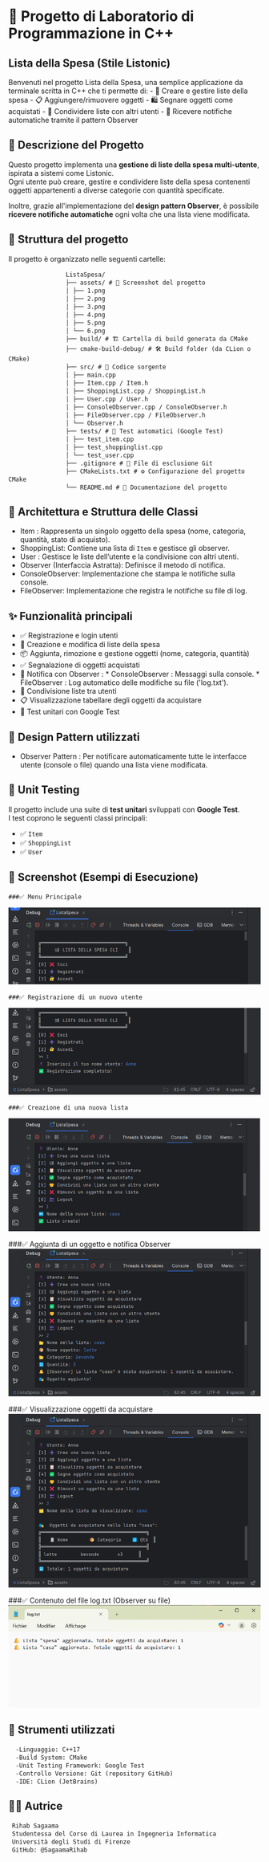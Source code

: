 # 🛒 Progetto di Laboratorio di Programmazione in C++
## Lista della Spesa (Stile Listonic)

Benvenuti nel progetto Lista della Spesa, una semplice applicazione da terminale scritta in C++ che ti permette di:
    -  👥  Creare e gestire liste della spesa
     - 📋 Aggiungere/rimuovere oggetti
     - 🛍️ Segnare oggetti come acquistati
     - 🔄 Condividere liste con altri utenti
    - 🔔 Ricevere notifiche automatiche tramite il pattern Observer

## 📌 Descrizione del Progetto

Questo progetto implementa una **gestione di liste della spesa multi-utente**, ispirata a sistemi come Listonic.  
Ogni utente può creare, gestire e condividere liste della spesa contenenti oggetti appartenenti a diverse categorie con quantità specificate.

Inoltre, grazie all'implementazione del **design pattern Observer**, è possibile **ricevere notifiche automatiche** ogni volta che una lista viene modificata.

## 📁 Struttura del progetto

Il progetto è organizzato nelle seguenti cartelle:

                    ListaSpesa/
                    ├── assets/ # 📸 Screenshot del progetto
                    │ ├── 1.png
                    │ ├── 2.png
                    │ ├── 3.png
                    │ ├── 4.png
                    │ ├── 5.png
                    │ └── 6.png
                    ├── build/ # 🏗️ Cartella di build generata da CMake
                    ├── cmake-build-debug/ # 🛠️ Build folder (da CLion o CMake)
                    ├── src/ # 🧠 Codice sorgente
                    │ ├── main.cpp
                    │ ├── Item.cpp / Item.h
                    │ ├── ShoppingList.cpp / ShoppingList.h
                    │ ├── User.cpp / User.h
                    │ ├── ConsoleObserver.cpp / ConsoleObserver.h
                    │ ├── FileObserver.cpp / FileObserver.h
                    │ └── Observer.h
                    ├── tests/ # 🧪 Test automatici (Google Test)
                    │ ├── test_item.cpp
                    │ ├── test_shoppinglist.cpp
                    │ └── test_user.cpp
                    ├── .gitignore # 🚫 File di esclusione Git
                    ├── CMakeLists.txt # ⚙️ Configurazione del progetto CMake
                    └── README.md # 📘 Documentazione del progetto

## 🧱 Architettura e Struttura delle Classi

- Item : Rappresenta un singolo oggetto della spesa (nome, categoria, quantità, stato di acquisto).
- ShoppingList: Contiene una lista di `Item` e gestisce gli observer.
- User : Gestisce le liste dell’utente e la condivisione con altri utenti.
- Observer (Interfaccia Astratta): Definisce il metodo di notifica.
- ConsoleObserver: Implementazione che stampa le notifiche sulla console.
- FileObserver: Implementazione che registra le notifiche su file di log.

## ✨ Funzionalità principali

-   ✅  Registrazione e login utenti
-   🛒  Creazione e modifica di liste della spesa
-   📦 Aggiunta, rimozione e gestione oggetti (nome, categoria, quantità)
-   ✅ Segnalazione di oggetti acquistati
-   🔔 Notifica  con Observer :
                * ConsoleObserver : Messaggi sulla console.
                * FileObserver : Log automatico delle modifiche su file ('log.txt').
-   🤝 Condivisione liste tra utenti
-   📋 Visualizzazione tabellare degli oggetti da acquistare
-  🧪 Test unitari con Google Test

## 🧰 Design Pattern utilizzati

- Observer Pattern : Per notificare automaticamente tutte le interfacce utente (console o file) quando una lista viene modificata.

## 🧪 Unit Testing

Il progetto include una suite di **test unitari** sviluppati con **Google Test**.  
I test coprono le seguenti classi principali:

- ✅ `Item`
- ✅ `ShoppingList`
- ✅ `User`

## 📸 Screenshot (Esempi di Esecuzione)

    ###✅ Menu Principale
![Menu Principale](assets/1.png)

            
    ###✅ Registrazione di un nuovo utente
![Registrazione](assets/2.png)
             
    ###✅ Creazione di una nuova lista
![Creazione lista](assets/3.png)
             
###✅ Aggiunta di un oggetto e notifica Observer
            ![Aggiungi Oggetto](assets/4.png)
              
          
 ###✅ Visualizzazione oggetti da acquistare
            ![Oggetti da acquistare](assets/5.png)
               
###✅ Contenuto del file log.txt (Observer su file)
             ![File log.txt](assets/6.png)


## 🔧 Strumenti utilizzati
      -Linguaggio: C++17
      -Build System: CMake
      -Unit Testing Framework: Google Test
      -Controllo Versione: Git (repository GitHub)
      -IDE: CLion (JetBrains)

## 👩‍💻  Autrice

     Rihab Sagaama
     Studentessa del Corso di Laurea in Ingegneria Informatica
     Università degli Studi di Firenze
     GitHub: @SagaamaRihab

